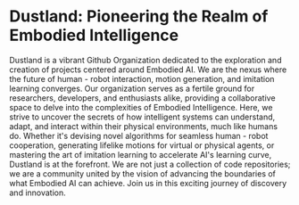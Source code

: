 # Dustland: Pioneering the Realm of Embodied Intelligence

Dustland is a vibrant Github Organization dedicated to the exploration and creation of projects centered around Embodied AI. We are the nexus where the future of human - robot interaction, motion generation, and imitation learning converges.
Our organization serves as a fertile ground for researchers, developers, and enthusiasts alike, providing a collaborative space to delve into the complexities of Embodied Intelligence. Here, we strive to uncover the secrets of how intelligent systems can understand, adapt, and interact within their physical environments, much like humans do.
Whether it's devising novel algorithms for seamless human - robot cooperation, generating lifelike motions for virtual or physical agents, or mastering the art of imitation learning to accelerate AI's learning curve, Dustland is at the forefront. We are not just a collection of code repositories; we are a community united by the vision of advancing the boundaries of what Embodied AI can achieve. Join us in this exciting journey of discovery and innovation.
